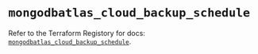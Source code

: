 # `mongodbatlas_cloud_backup_schedule`

Refer to the Terraform Registory for docs: [`mongodbatlas_cloud_backup_schedule`](https://www.terraform.io/docs/providers/mongodbatlas/r/cloud_backup_schedule).
